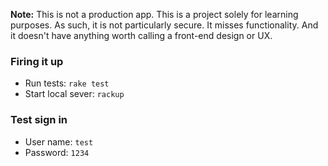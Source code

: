 **Note:** This is not a production app. This is a project solely for learning purposes. As such, it is not particularly secure. It misses functionality. And it doesn't have anything worth calling a front-end design or UX.

### Firing it up  

* Run tests: `rake test`
* Start local sever: `rackup`

### Test sign in

* User name: `test`
* Password: `1234`
